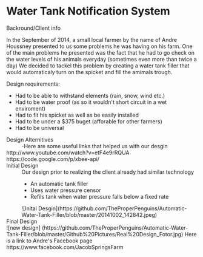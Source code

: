 Water Tank Notification System 
===========================
Backround/Client info

In the September of 2014, a small local farmer by the name of Andre Houssney presented to us some problems he was having on his farm.
One of the main problems he presented was the fact that he had to go check on the water levels of his animals everyday (sometimes even more than twice a day)
We decided to tackel this problem by creating a water tank filler that would automaticaly turn on the spicket and fill the amimals trough.


Design requirements:

<ul>

<li> Had to be able to withstand elements (rain, snow, wind etc.) </li>
<li> Had to be water proof (as so it wouldn't short circuit in a wet enviroment) </li>
<li> Had to fit his spicket as well as be easily installed </li>
<li> Had to be under a $375 buget (afforable for other farmers) </li>
<li> Had to be universal </li>

</ul>

<dl>
<dt> Design Alternitives </dt>
<dd> -Here are some useful links that helped us with our desgin </dd>
http://www.youtube.com/watch?v=etF4e9rRQUA
https://code.google.com/p/xbee-api/

<dt> Initial Design </dt>
<dd> Our design prior to realizing the client already had similar technology

<ul>
<li> An automatic tank filler </li>
<li> Uses water pressure censor </li>
<li> Refils tank when water pressure falls below a fixed rate </li>
</ul>
![Inital Desgin](https://github.com/TheProperPenguins/Automatic-Water-Tank-Filler/blob/master/20141002_142842.jpeg)
<dt> Final Design </dt>
![new design] (https://github.com/TheProperPenguins/Automatic-Water-Tank-Filler/blob/master/Github%20Pictures/Real%20Design_Fotor.jpg) 
Here is a link to Andre's Facebook page 
https://www.facebook.com/JacobSpringsFarm
